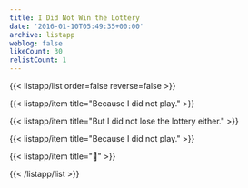 ```yaml
---
title: I Did Not Win the Lottery
date: '2016-01-10T05:49:35+00:00'
archive: listapp
weblog: false
likeCount: 30
relistCount: 1
---
```



{{< listapp/list order=false reverse=false >}}

   {{< listapp/item title="Because I did not play." >}}

   {{< listapp/item title="But I did not lose the lottery either." >}}

   {{< listapp/item title="Because I did not play." >}}

   {{< listapp/item title="🤑" >}}

{{< /listapp/list >}}

